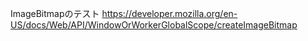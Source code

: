 ImageBitmapのテスト
https://developer.mozilla.org/en-US/docs/Web/API/WindowOrWorkerGlobalScope/createImageBitmap
